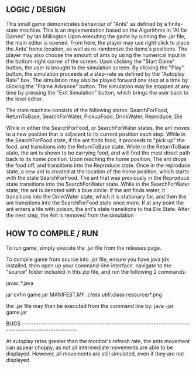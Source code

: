## LOGIC / DESIGN 

This small game demonstrates behaviour of "Ants" as defined by a finite-state machine.
This is an implementation based on the Algorithms in "AI for Games" by Ian Millington
Upon executing the game by running the .jar file, the main editor is opened.
From here, the player may use right click to place the Ants' home location, as well as re-randomize the 
items's positions. The player may also choose the amount of ants by using the numerical input in the
bottom-right corner of the screen.
Upon clicking the "Start Game" button, the user is brought to the simulation screen. 
By clicking the "Play" button, the simulation proceeds at a step-rate as defined by the "Autoplay Rate"
box. The simulation may also be played forward one step at a time by clicking the "Frame Advance" button.
The simulation may be stopped at any time by pressing the "Exit Simulation" button, which brings the user
back to the level editor.

The state machine consists of the following states:
SearchForFood, ReturnToBase, SearchForWater, PickupFood, DrinkWater, Reproduce, Die 

While in either the SearchForFood, or SearchForWater states, the ant moves to a new position that is
adjacent to its current position each step.
While in the SearchForFood state, if the ant finds food, it proceeds to "pick up" the food, and
transitions into the ReturnToBase state. While in the ReturnToBase state, the ant is shown to be carrying
food, and will find the most direct path back to its home position. Upon reaching the home position,
The ant drops the food off, and transitions into the Reproduce state. Once in the reproduce state,
a new ant is created at the location of the home position, which starts with the state SearchForFood.
The ant that was previously in the Reproduce state transitions into the SearchForWater state.
While in the SearchForWater state, the ant is denoted with a blue circle. If the ant finds water, it 
transitions into the DrinkWater state, which it is stationary for, and then the ant transitions 
into the SearchForFood state once more.
If at any point the ant enters a tile with poison, the ant's state transitions to the Die State. After
the next step, the Ant is removed from the simulation


## HOW TO COMPILE / RUN

To run game, simply execute the .jar file from the releases page.

To compile game from source into .jar file, ensure you have java jdk installed, 
then open up your command-line interface.
navigate to the "source" folder included in this zip file, and run the following 2 commands:


javac *.java

jar cvfm game.jar MANIFEST.MF *.class util/*.class resource/*.png


the .jar file may then be executed from the command line by: java -jar game.jar



BUGS -----------------------------------------------------------------------------------------------------

At autoplay rates greater than the monitor's refresh rate, the ants movement can appear choppy, as not all
intermediate movements are able to be displayed. However, all movements are still simulated, even if they
are not displayed.
